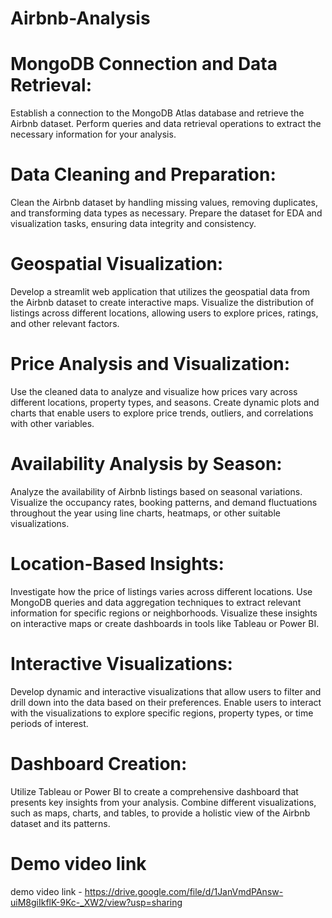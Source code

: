 # Airbnb-Analysis

# MongoDB Connection and Data Retrieval:

Establish a connection to the MongoDB Atlas database and retrieve the Airbnb dataset. Perform queries and data retrieval operations to extract the necessary information for your analysis.

# Data Cleaning and Preparation:

Clean the Airbnb dataset by handling missing values, removing duplicates, and transforming data types as necessary. Prepare the dataset for EDA and visualization tasks, ensuring data integrity and consistency.

# Geospatial Visualization:

Develop a streamlit web application that utilizes  the geospatial data from the Airbnb dataset to create interactive maps. Visualize the distribution of listings across different locations, allowing users to explore prices, ratings, and other relevant factors.

# Price Analysis and Visualization:

Use the cleaned data to analyze and visualize how prices vary across different locations, property types, and seasons. Create dynamic plots and charts that enable users to explore price trends, outliers, and correlations with other variables.

# Availability Analysis by Season:

Analyze the availability of Airbnb listings based on seasonal variations. Visualize the occupancy rates, booking patterns, and demand fluctuations throughout the year using line charts, heatmaps, or other suitable visualizations.

# Location-Based Insights:

Investigate how the price of listings varies across different locations. Use MongoDB queries and data aggregation techniques to extract relevant information for specific regions or neighborhoods. Visualize these insights on interactive maps or create dashboards in tools like Tableau or Power BI.

# Interactive Visualizations: 

Develop dynamic and interactive visualizations that allow users to filter and drill down into the data based on their preferences. Enable users to interact with the visualizations to explore specific regions, property types, or time periods of interest.

# Dashboard Creation:

Utilize Tableau or Power BI to create a comprehensive dashboard that presents key insights from your analysis. Combine different visualizations, such as maps, charts, and tables, to provide a holistic view of the Airbnb dataset and its patterns.

# Demo video link 

demo video link -  https://drive.google.com/file/d/1JanVmdPAnsw-uiM8giIkflK-9Kc-_XW2/view?usp=sharing
